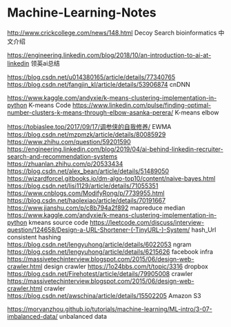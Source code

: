 # Machine-Learning-Notes

http://www.crickcollege.com/news/148.html     Decoy Search bioinformatics 中文介绍

https://engineering.linkedin.com/blog/2018/10/an-introduction-to-ai-at-linkedin 领英ai总结

https://blog.csdn.net/u014380165/article/details/77340765 
https://blog.csdn.net/fangjin_kl/article/details/53906874        cnDNN

https://www.kaggle.com/andyxie/k-means-clustering-implementation-in-python K-means Code
https://www.linkedin.com/pulse/finding-optimal-number-clusters-k-means-through-elbow-asanka-perera/ K-means elbow

https://tobiaslee.top/2017/09/17/调参侠的自我修养/
EWMA  https://blog.csdn.net/mzpmzk/article/details/80085929
https://www.zhihu.com/question/59201590  
https://engineering.linkedin.com/blog/2019/04/ai-behind-linkedin-recruiter-search-and-recommendation-systems
https://zhuanlan.zhihu.com/p/20533434
https://blog.csdn.net/alex_bean/article/details/51489050
https://wizardforcel.gitbooks.io/dm-algo-top10/content/naive-bayes.html
https://blog.csdn.net/lisi1129/article/details/71055351
https://www.cnblogs.com/ModifyRong/p/7739955.html
https://blog.csdn.net/haolexiao/article/details/70191667
https://www.jianshu.com/p/c8b794a2f892  mapreduce median
https://www.kaggle.com/andyxie/k-means-clustering-implementation-in-python kmeans source code
https://leetcode.com/discuss/interview-question/124658/Design-a-URL-Shortener-(-TinyURL-)-System/
hash_Url consistent hashing
https://blog.csdn.net/lengyuhong/article/details/6022053 ngram
https://blog.csdn.net/lengyuhong/article/details/6215626 facebook infra
https://massivetechinterview.blogspot.com/2015/06/design-web-crawler.html design crawler
https://1o24bbs.com/t/topic/3316 dropbox
https://blog.csdn.net/Firehotest/article/details/79905008 crawler
https://massivetechinterview.blogspot.com/2015/06/design-web-crawler.html crawler
https://blog.csdn.net/awschina/article/details/15502205 Amazon S3

https://morvanzhou.github.io/tutorials/machine-learning/ML-intro/3-07-imbalanced-data/  unbalanced data

